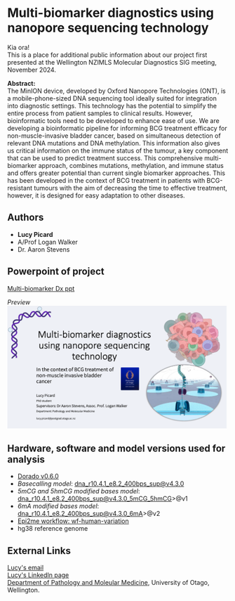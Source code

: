 # Multi-biomarker diagnostics using nanopore sequencing technology

Kia ora!  
This is a place for additional public information about our project first presented at the Wellington NZIMLS Molecular Diagnostics SIG meeting, November 2024.

**Abstract:**  
The MinION device, developed by Oxford Nanopore Technologies (ONT), is a mobile-phone-sized DNA sequencing tool ideally suited for integration into diagnostic settings. This technology has the potential to simplify the entire process from patient samples to clinical results. However, bioinformatic tools need to be developed to enhance ease of use.
We are developing a bioinformatic pipeline for informing BCG treatment efficacy for non-muscle-invasive bladder cancer, based on simultaneous detection of relevant DNA mutations and DNA methylation. This information also gives us critical information on the immune status of the tumour, a key component that can be used to predict treatment success. This comprehensive multi-biomarker approach, combines mutations, methylation, and immune status and offers greater potential than current single biomarker approaches. This has been developed in the context of  BCG treatment in patients with BCG-resistant tumours with the aim of decreasing the time to effective treatment, however, it is designed for easy adaptation to other diseases.

## Authors

* **Lucy Picard**
* A/Prof Logan Walker
* Dr. Aaron Stevens

## Powerpoint of project

[Multi-biomarker Dx ppt](MolDxMeeting_Nov2024.pptx)  

*Preview*  
<img src="images/first_slide.png" alt="First slide preview" width="500"/>  

## Hardware, software and model versions used for analysis

* [Dorado v0.6.0](https://github.com/nanoporetech/dorado)
* *Basecalling model*: dna_r10.4.1_e8.2_400bps_sup@v4.3.0
* *5mCG and 5hmCG modified bases model*: dna_r10.4.1_e8.2_400bps_sup@v4.3.0_5mCG_5hmCG>@v1
* *6mA modified bases model*: dna_r10.4.1_e8.2_400bps_sup@v4.3.0_6mA>@v2
* [Epi2me workflow: wf-human-variation](https://github.com/epi2me-labs/wf-human-variation)
* hg38 reference genome

## External Links

[Lucy's email](lucy.picard@postgrad.otago.ac.nz)  
[Lucy's LinkedIn page](www.linkedin.com/in/lucy-picard-5155b41a9)  
[Department of Pathology and Moleular Medicine](https://www.otago.ac.nz/wellington/departments/pathologymolecularmedicine), University of Otago, Wellington.  
